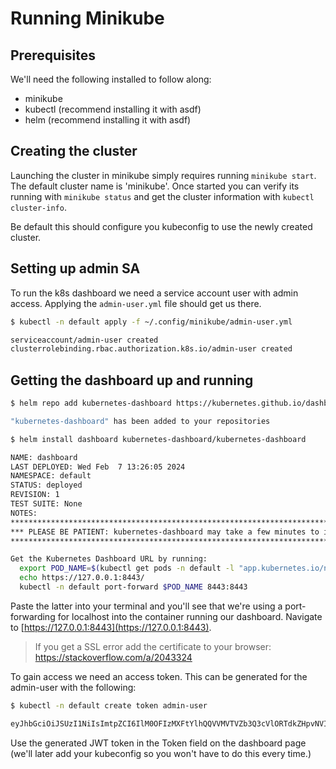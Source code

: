 # Running Minikube

## Prerequisites

We'll need the following installed to follow along:

- minikube
- kubectl (recommend installing it with asdf)
- helm (recommend installing it with asdf)

## Creating the cluster

Launching the cluster in minikube simply requires running `minikube start`. The default cluster name is 'minikube'. Once started you can verify its running with `minikube status` and get the cluster information with `kubectl cluster-info`.

Be default this should configure you kubeconfig to use the newly created cluster.

## Setting up admin SA

To run the k8s dashboard we need a service account user with admin access. Applying the `admin-user.yml` file should get us there.

```sh
$ kubectl -n default apply -f ~/.config/minikube/admin-user.yml

serviceaccount/admin-user created
clusterrolebinding.rbac.authorization.k8s.io/admin-user created
```

## Getting the dashboard up and running

```sh
$ helm repo add kubernetes-dashboard https://kubernetes.github.io/dashboard

"kubernetes-dashboard" has been added to your repositories

$ helm install dashboard kubernetes-dashboard/kubernetes-dashboard

NAME: dashboard
LAST DEPLOYED: Wed Feb  7 13:26:05 2024
NAMESPACE: default
STATUS: deployed
REVISION: 1
TEST SUITE: None
NOTES:
*********************************************************************************
*** PLEASE BE PATIENT: kubernetes-dashboard may take a few minutes to install ***
*********************************************************************************

Get the Kubernetes Dashboard URL by running:
  export POD_NAME=$(kubectl get pods -n default -l "app.kubernetes.io/name=kubernetes-dashboard,app.kubernetes.io/instance=dashboard" -o jsonpath="{.items[0].metadata.name}")
  echo https://127.0.0.1:8443/
  kubectl -n default port-forward $POD_NAME 8443:8443
```

Paste the latter into your terminal and you'll see that we're using a port-forwarding for localhost into the container running our dashboard. Navigate to [https://127.0.0.1:8443](https://127.0.0.1:8443).

> If you get a SSL error add the certificate to your browser: https://stackoverflow.com/a/2043324

To gain access we need an access token. This can be generated for the admin-user with the following:

```sh
$ kubectl -n default create token admin-user

eyJhbGciOiJSUzI1NiIsImtpZCI6IlM0OFIzMXFtYlhQQVVMVTVZb3Q3cVlORTdkZHpvNVI0Y1UzZEtFc0lSbEkifQ.eyJhdWQiOlsiaHR0cHM6Ly9rdWJlcm5ldGVzLmRlZmF1bHQuc3ZjLmNsdXN0ZXIubG9jYWwiLCJrM3MiXSwiZXhwIjoxNzA3MzEyODA3LCJpYXQiOjE3MDczMDkyMDcsImlzcyI6Imh0dHBzOi8va3ViZXJuZXRlcy5kZWZhdWx0LnN2Yy5jbHVzdGVyLmxvY2FsIiwia3ViZXJuZXRlcy5pbyI6eyJuYW1lc3BhY2UiOiJkZWZhdWx0Iiwic2VydmljZWFjY291bnQiOnsibmFtZSI6ImFkbWluLXVzZXIiLCJ1aWQiOiJmZTMwYjNjZi1kYTdkLTQzODUtODBkMy0yYTZmNjBjNWYzMTUifX0sIm5iZiI6MTcwNzMwOTIwNywic3ViIjoic3lzdGVtOnNlcnZpY2VhY2NvdW50OmRlZmF1bHQ6YWRtaW4tdXNlciJ9.tdwaCI7UtzzpzJjQ8OdqZmYrsgvLyTQtR00RXj2mn8y-IqSJJna4cVlcdoobyeS4Qi-7nhD1tHxfjJJNJdzafSbwy4Fedq9rxdw5qetIqTcY7CIe-hqff0GPwayNqv57oDiDXVUVrFm2DbflmdvNXn0VnIf0uY4MhFtcHfmDrJ7abh5xZQp6ilmSkbtTjnLsDxeB4Fqki9b_ZdycArait67LKNCZP0KiNgPFnxzQCIdHFZO5TWFYdmkI_9ErMxQ8lkXdoljy0QQsuULACe7GXI3NG1NM6EJUCzB8nHO8JDxB5bvY_0Fjul8aLCQYHUR5sVJKlZu2zjyeQWTdxZsFgw
```

Use the generated JWT token in the Token field on the dashboard page (we'll later add your kubeconfig so you won't have to do this every time.)
